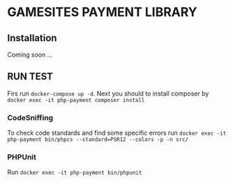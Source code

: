 # GAMESITES PAYMENT LIBRARY

## Installation
Coming soon ...

## RUN TEST
Firs run `docker-compose up -d`. Next you should to install composer by `docker exec -it php-payment composer install`

### CodeSniffing
To check code standards and find some specific errors run 
`docker exec -it php-payment bin/phpcs --standard=PSR12 --colors -p -n src/`

### PHPUnit
Run `docker exec -it php-payment bin/phpunit`